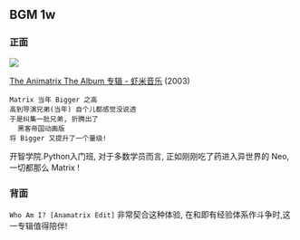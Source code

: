 ## BGM 1w

### 正面

![][image-1]

[The Animatrix The Album 专辑 - 虾米音乐][1] (2003)

	Matrix 当年 Bigger 之高
	高到导演兄弟(当年) 自个儿都感觉没说透
	于是纠集一批兄弟, 折腾出了 
	  黑客帝国动画版
	将 Bigger 又提升了一个量级!

开智学院.Python入门班, 对于多数学员而言,
正如刚刚吃了药进入异世界的 Neo,
一切都那么 Matrix !

### 背面

`Who Am I? [Anamatrix Edit]` 非常契合这种体验,
在和即有经验体系作斗争时,这一专辑值得陪伴!

[1]:	http://www.xiami.com/album/301941

[image-1]:	http://img.xiami.net/images/album/img56/23256/301941_2.jpg